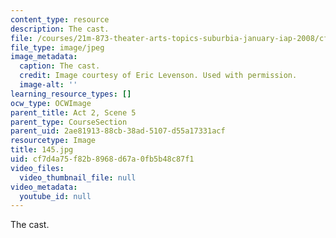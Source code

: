```yaml
---
content_type: resource
description: The cast.
file: /courses/21m-873-theater-arts-topics-suburbia-january-iap-2008/cf7d4a75f82b8968d67a0fb5b48c87f1_145.jpg
file_type: image/jpeg
image_metadata:
  caption: The cast.
  credit: Image courtesy of Eric Levenson. Used with permission.
  image-alt: ''
learning_resource_types: []
ocw_type: OCWImage
parent_title: Act 2, Scene 5
parent_type: CourseSection
parent_uid: 2ae81913-88cb-38ad-5107-d55a17331acf
resourcetype: Image
title: 145.jpg
uid: cf7d4a75-f82b-8968-d67a-0fb5b48c87f1
video_files:
  video_thumbnail_file: null
video_metadata:
  youtube_id: null
---
```

The cast.

